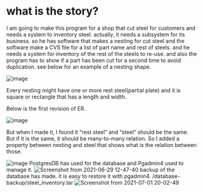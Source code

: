 # what is the story?
I am going to make this program for a shop that cut steel for customers and needs a system to inventory steel. actually, it needs a subsystem for its business. 
so he has software that makes a nesting for cut steel and the software make a CVS file for a list of part name and rest of steels. and he needs a system for inventory of the rest of the steels to re-use. 
and also the program has to show if a part has been cut for a second time to avoid duplication. 
see below for an example of a nesting shape.
 
![image](https://user-images.githubusercontent.com/58405807/123320842-e93c8400-d4f7-11eb-8e29-48db37c4ec98.png)


Every nesting might have one or more rest steel(partial plate) and it is square or rectangle that has a length and width.

Below is the first revision of ER. 

![image](https://user-images.githubusercontent.com/58405807/123320379-47b53280-d4f7-11eb-869c-3336b119dd64.png)

But when I made it, I found it “rest steel” and “steel” should be the same. But if it is the same, it should be many-to-many relation. So I added a property between nesting and steel that shows what is the relation between those.
 
![image](https://user-images.githubusercontent.com/58405807/123320407-4edc4080-d4f7-11eb-9d22-b9eef5e764c6.png)
PostgresDB has used for the database and Pgadmin4 used to manage it. 
![Screenshot from 2021-06-29 12-47-40](https://user-images.githubusercontent.com/58405807/123846664-47dc7600-d8db-11eb-8a7c-d88d2267272d.png)
backup of the database has made. it is easy to restore it with pgadmin4. 
/database-backup/steel_inventory.tar
![Screenshot from 2021-07-01 20-02-49](https://user-images.githubusercontent.com/58405807/124210372-e968f080-dab0-11eb-9fdc-46b85ffc2f3a.png)




